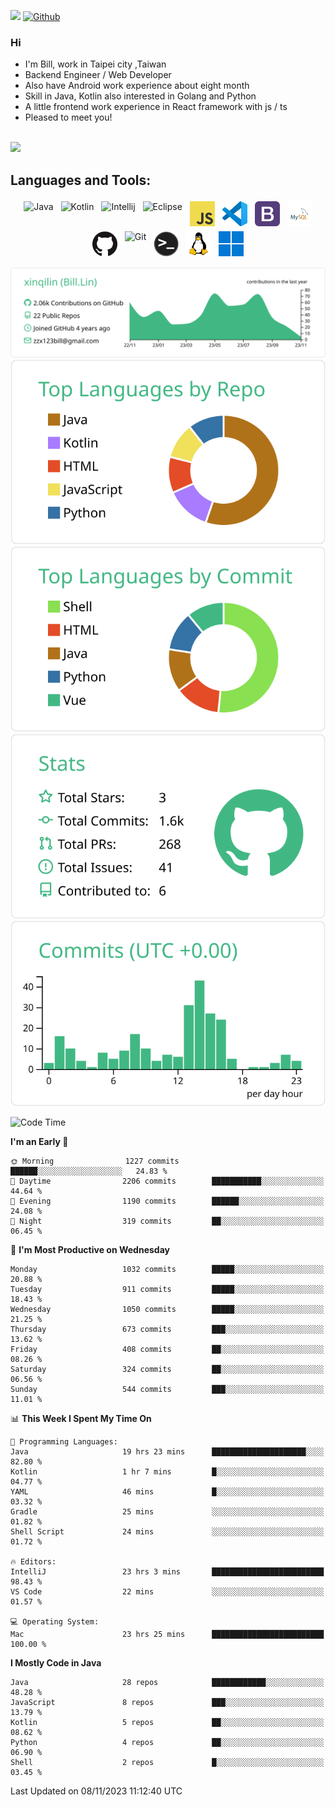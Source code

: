  
![](https://visitor-badge.laobi.icu/badge?page_id=xinqilin.xinqilin)
[![Github](https://img.shields.io/github/followers/xinqilin?label=Follow&style=social)](https://github.com/xinqilin)

### Hi 

- I'm Bill, work in Taipei city ,Taiwan
- Backend Engineer / Web Developer
- Also have Android work experience about eight month
- Skill in Java, Kotlin also interested in Golang and Python
- A little frontend work experience in React framework with js / ts
- Pleased to meet you!


<br />
<img src="https://github-profile-trophy.vercel.app/?username=xinqilin&column=7&margin-w=15" />

## Languages and Tools:
<p align="center">
<img src="https://raw.githubusercontent.com/jmnote/z-icons/master/svg/java.svg" alt="Java" height="40" style="vertical-align:top; margin:4px">
<img src="https://img.icons8.com/color/48/000000/kotlin.png"/  alt="Kotlin" height="40" style="vertical-align:top; margin:4px">
<img src="https://img.icons8.com/color/48/000000/intellij-idea.png" alt="Intellij" height="40" style="vertical-align:top; margin:4px"/>
<img src="https://img.icons8.com/ios-filled/50/000000/java-eclipse.png" alt="Eclipse" height="40" style="vertical-align:top; margin:4px"/>

<img src="https://raw.githubusercontent.com/github/explore/80688e429a7d4ef2fca1e82350fe8e3517d3494d/topics/javascript/javascript.png" alt="Javascript" height="40" style="vertical-align:top; margin:4px">
<img src="https://raw.githubusercontent.com/github/explore/80688e429a7d4ef2fca1e82350fe8e3517d3494d/topics/visual-studio-code/visual-studio-code.png" alt="VS Code" height="40" style="vertical-align:top; margin:4px">
<img src="https://raw.githubusercontent.com/github/explore/80688e429a7d4ef2fca1e82350fe8e3517d3494d/topics/bootstrap/bootstrap.png" alt="Bootstrap" height="40" style="vertical-align:top; margin:4px">
<img src="https://raw.githubusercontent.com/github/explore/80688e429a7d4ef2fca1e82350fe8e3517d3494d/topics/mysql/mysql.png" alt="MySQL" height="40" style="vertical-align:top; margin:4px">
<img src="https://raw.githubusercontent.com/github/explore/78df643247d429f6cc873026c0622819ad797942/topics/github/github.png" alt="Github" height="40" style="vertical-align:top; margin:4px">

<img src="https://raw.githubusercontent.com/jmnote/z-icons/master/svg/git.svg" alt="Git" height="40" style="vertical-align:top; margin:4px">
<img src="https://raw.githubusercontent.com/github/explore/80688e429a7d4ef2fca1e82350fe8e3517d3494d/topics/terminal/terminal.png" alt="Terminal" height="40" style="vertical-align:top; margin:4px">
<img src="https://raw.githubusercontent.com/github/explore/80688e429a7d4ef2fca1e82350fe8e3517d3494d/topics/linux/linux.png" alt="Linux" height="40" style="vertical-align:top; margin:4px" alt="Windows" height="40" style="vertical-align:top; margin:4px">
<img src="https://raw.githubusercontent.com/github/explore/80688e429a7d4ef2fca1e82350fe8e3517d3494d/topics/windows/windows.png" alt="Windows" height="40" style="vertical-align:top; margin:4px">

</p>

<!-- <p align="center"><img  src="https://leetcode.card.workers.dev/?username=xinqilin&theme=auto" alt="xinqilin-leetcode" /></p> -->

<!-- <div width="100%">   
 <a href="https://readme-stats-cfgj2cxdy.vercel.app/api?username=xinqilin&count_private=true&show_icons=true&theme=algolia">
   <img  align="left" src="https://github-readme-stats.vercel.app/api?username=xinqilin&show_icons=true&theme=algolia&card_width=4" width="400"/>
 </a>
 <a href="https://readme-stats-cfgj2cxdy.vercel.app/api/top-langs/?username=xinqilin&hide=php,html,css&theme=algolia">
  <img  align="right" src="https://github-readme-stats.vercel.app/api/top-langs/?username=xinqilin&hide=html,css&theme=algolia&langs_count=10&layout=compact" />
 </a>
</div> -->

<div align="center">

[![](https://raw.githubusercontent.com/xinqilin/xinqilin/master/profile-summary-card-output/vue/0-profile-details.svg)](https://github.com/vn7n24fzkq/github-profile-summary-cards)
[![](https://raw.githubusercontent.com/xinqilin/xinqilin/master/profile-summary-card-output/vue/1-repos-per-language.svg)](https://github.com/vn7n24fzkq/github-profile-summary-cards) [![](https://raw.githubusercontent.com/xinqilin/xinqilin/master/profile-summary-card-output/vue/2-most-commit-language.svg)](https://github.com/vn7n24fzkq/github-profile-summary-cards)
[![](https://raw.githubusercontent.com/xinqilin/xinqilin/master/profile-summary-card-output/vue/3-stats.svg)](https://github.com/vn7n24fzkq/github-profile-summary-cards) [![](https://raw.githubusercontent.com/xinqilin/xinqilin/master/profile-summary-card-output/vue/4-productive-time.svg)](https://github.com/vn7n24fzkq/github-profile-summary-cards)

</div>
 
<!--START_SECTION:waka-->
![Code Time](http://img.shields.io/badge/Code%20Time-2%2C071%20hrs%2031%20mins-blue)

**I'm an Early 🐤** 

```text
🌞 Morning                1227 commits        ██████░░░░░░░░░░░░░░░░░░░   24.83 % 
🌆 Daytime                2206 commits        ███████████░░░░░░░░░░░░░░   44.64 % 
🌃 Evening                1190 commits        ██████░░░░░░░░░░░░░░░░░░░   24.08 % 
🌙 Night                  319 commits         ██░░░░░░░░░░░░░░░░░░░░░░░   06.45 % 
```
📅 **I'm Most Productive on Wednesday** 

```text
Monday                   1032 commits        █████░░░░░░░░░░░░░░░░░░░░   20.88 % 
Tuesday                  911 commits         █████░░░░░░░░░░░░░░░░░░░░   18.43 % 
Wednesday                1050 commits        █████░░░░░░░░░░░░░░░░░░░░   21.25 % 
Thursday                 673 commits         ███░░░░░░░░░░░░░░░░░░░░░░   13.62 % 
Friday                   408 commits         ██░░░░░░░░░░░░░░░░░░░░░░░   08.26 % 
Saturday                 324 commits         ██░░░░░░░░░░░░░░░░░░░░░░░   06.56 % 
Sunday                   544 commits         ███░░░░░░░░░░░░░░░░░░░░░░   11.01 % 
```


📊 **This Week I Spent My Time On** 

```text
💬 Programming Languages: 
Java                     19 hrs 23 mins      █████████████████████░░░░   82.80 % 
Kotlin                   1 hr 7 mins         █░░░░░░░░░░░░░░░░░░░░░░░░   04.77 % 
YAML                     46 mins             █░░░░░░░░░░░░░░░░░░░░░░░░   03.32 % 
Gradle                   25 mins             ░░░░░░░░░░░░░░░░░░░░░░░░░   01.82 % 
Shell Script             24 mins             ░░░░░░░░░░░░░░░░░░░░░░░░░   01.72 % 

🔥 Editors: 
IntelliJ                 23 hrs 3 mins       █████████████████████████   98.43 % 
VS Code                  22 mins             ░░░░░░░░░░░░░░░░░░░░░░░░░   01.57 % 

💻 Operating System: 
Mac                      23 hrs 25 mins      █████████████████████████   100.00 % 
```

**I Mostly Code in Java** 

```text
Java                     28 repos            ████████████░░░░░░░░░░░░░   48.28 % 
JavaScript               8 repos             ███░░░░░░░░░░░░░░░░░░░░░░   13.79 % 
Kotlin                   5 repos             ██░░░░░░░░░░░░░░░░░░░░░░░   08.62 % 
Python                   4 repos             ██░░░░░░░░░░░░░░░░░░░░░░░   06.90 % 
Shell                    2 repos             █░░░░░░░░░░░░░░░░░░░░░░░░   03.45 % 
```




 Last Updated on 08/11/2023 11:12:40 UTC
<!--END_SECTION:waka-->
 
 
<!-- <img src="https://wakatime.com/share/@abb22933-8532-4f24-8a13-e9e97bfee0f0/e937d23b-e152-4ff2-8509-e5b981912493.svg"  alt="Coding Chart" style="border-radius: 10px;border: solid 10px;" /> -->


